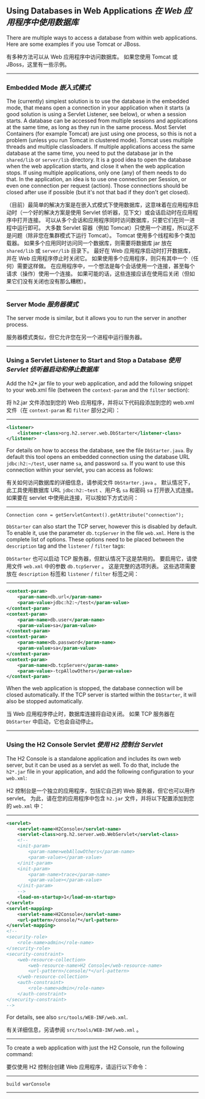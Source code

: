 ## Using Databases in Web Applications *在 Web 应用程序中使用数据库*

There are multiple ways to access a database from within web applications.
Here are some examples if you use Tomcat or JBoss.


有多种方法可以从 Web 应用程序中访问数据库。
如果您使用 Tomcat 或 JBoss，这里有一些示例。

----

### Embedded Mode *嵌入式模式*

The (currently) simplest solution is to use the database in the embedded mode, that means open a connection in your application when it starts (a good solution is using a Servlet Listener, see below), or when a session starts.
A database can be accessed from multiple sessions and applications at the same time, as long as they run in the same process.
Most Servlet Containers (for example Tomcat) are just using one process, so this is not a problem (unless you run Tomcat in clustered mode).
Tomcat uses multiple threads and multiple classloaders.
If multiple applications access the same database at the same time, you need to put the database jar in the `shared/lib` or `server/lib` directory.
It is a good idea to open the database when the web application starts, and close it when the web application stops.
If using multiple applications, only one (any) of them needs to do that.
In the application, an idea is to use one connection per Session, or even one connection per request (action).
Those connections should be closed after use if possible (but it's not that bad if they don't get closed).


（目前）最简单的解决方案是在嵌入式模式下使用数据库，这意味着在应用程序启动时（一个好的解决方案是使用 Servlet 侦听器，见下文）或会话启动时在应用程序中打开连接。
可以从多个会话和应用程序同时访问数据库，只要它们在同一进程中运行即可。
大多数 Servlet 容器（例如 Tomcat）只使用一个进程，所以这不是问题（除非您在集群模式下运行 Tomcat）。
Tomcat 使用多个线程和多个类加载器。
如果多个应用同时访问同一个数据库，则需要将数据库 jar 放在 `shared/lib` 或 `server/lib` 目录下。
最好在 Web 应用程序启动时打开数据库，并在 Web 应用程序停止时关闭它。
如果使用多个应用程序，则只有其中一个（任何）需要这样做。
在应用程序中，一个想法是每个会话使用一个连接，甚至每个请求（操作）使用一个连接。
如果可能的话，这些连接应该在使用后关闭（但如果它们没有关闭也没有那么糟糕）。

----

### Server Mode *服务器模式*

The server mode is similar, but it allows you to run the server in another process.


服务器模式类似，但它允许您在另一个进程中运行服务器。

----

### Using a Servlet Listener to Start and Stop a Database *使用 Servlet 侦听器启动和停止数据库*

Add the h2*.jar file to your web application, and add the following snippet to your web.xml file (between the `context-param` and the `filter` section):


将 h2.jar 文件添加到您的 Web 应用程序，并将以下代码段添加到您的 web.xml 文件（在 `context-param` 和 `filter` 部分之间）：

----

```xml
<listener>
    <listener-class>org.h2.server.web.DbStarter</listener-class>
</listener>
```

For details on how to access the database, see the file `DbStarter.java`.
By default this tool opens an embedded connection using the database URL `jdbc:h2:~/test`, user name `sa`, and password `sa`.
If you want to use this connection within your servlet, you can access as follows:


有关如何访问数据库的详细信息，请参阅文件 `DbStarter.java` 。
默认情况下，此工具使用数据库 URL `jdbc:h2:~test` 、用户名 `sa` 和密码 `sa` 打开嵌入式连接。
如果要在 servlet 中使用此连接，可以按如下方式访问：

----

```
Connection conn = getServletContext().getAttribute("connection");
```

`DbStarter` can also start the TCP server, however this is disabled by default.
To enable it, use the parameter `db.tcpServer` in the file `web.xml`.
Here is the complete list of options.
These options need to be placed between the `description` tag and the `listener` / `filter` tags:


`DbStarter` 也可以启动 TCP 服务器，但默认情况下这是禁用的。
要启用它，请使用文件 `web.xml` 中的参数 `db.tcpServer` 。
这是完整的选项列表。
这些选项需要放在 `description` 标签和 `listener` / `filter` 标签之间：

----

```xml
<context-param>
    <param-name>db.url</param-name>
    <param-value>jdbc:h2:~/test</param-value>
</context-param>
<context-param>
    <param-name>db.user</param-name>
    <param-value>sa</param-value>
</context-param>
<context-param>
    <param-name>db.password</param-name>
    <param-value>sa</param-value>
</context-param>
<context-param>
    <param-name>db.tcpServer</param-name>
    <param-value>-tcpAllowOthers</param-value>
</context-param>
```

When the web application is stopped, the database connection will be closed automatically.
If the TCP server is started within the `DbStarter`, it will also be stopped automatically.


当 Web 应用程序停止时，数据库连接将自动关闭。
如果 TCP 服务器在 `DbStarter` 中启动，它也会自动停止。

----

### Using the H2 Console Servlet *使用 H2 控制台 Servlet*

The H2 Console is a standalone application and includes its own web server, but it can be used as a servlet as well.
To do that, include the `h2*.jar` file in your application, and add the following configuration to your `web.xml`:


H2 控制台是一个独立的应用程序，包括它自己的 Web 服务器，但它也可以用作 servlet。
为此，请在您的应用程序中包含 `h2.jar` 文件，并将以下配置添加到您的 `web.xml` 中：

----

```xml
<servlet>
    <servlet-name>H2Console</servlet-name>
    <servlet-class>org.h2.server.web.WebServlet</servlet-class>
    <!--
    <init-param>
        <param-name>webAllowOthers</param-name>
        <param-value></param-value>
    </init-param>
    <init-param>
        <param-name>trace</param-name>
        <param-value></param-value>
    </init-param>
    -->
    <load-on-startup>1</load-on-startup>
</servlet>
<servlet-mapping>
    <servlet-name>H2Console</servlet-name>
    <url-pattern>/console/*</url-pattern>
</servlet-mapping>
<!--
<security-role>
    <role-name>admin</role-name>
</security-role>
<security-constraint>
    <web-resource-collection>
        <web-resource-name>H2 Console</web-resource-name>
        <url-pattern>/console/*</url-pattern>
    </web-resource-collection>
    <auth-constraint>
        <role-name>admin</role-name>
    </auth-constraint>
</security-constraint>
-->
```

For details, see also `src/tools/WEB-INF/web.xml`.


有关详细信息，另请参阅 `src/tools/WEB-INF/web.xml` 。

----

To create a web application with just the H2 Console, run the following command:


要仅使用 H2 控制台创建 Web 应用程序，请运行以下命令：

----

```shell
build warConsole
```

---
